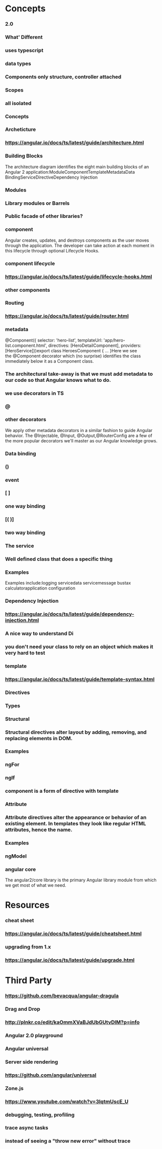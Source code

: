 # Concepts
### 2.0
### What' Different
### uses typescript
### data types
### Components only structure, controller attached
### Scopes
### all isolated
### Concepts
### Archeticture
### https://angular.io/docs/ts/latest/guide/architecture.html
### Building Blocks
The architecture diagram identifies the eight main building blocks of an Angular 2 application:ModuleComponentTemplateMetadataData BindingServiceDirectiveDependency Injection
### Modules
### Library modules or Barrels
### Public facade of other libraries?
### component
Angular creates, updates, and destroys components as the user moves through the application. The developer can take action at each moment in this lifecycle through optional Lifecycle Hooks.
### component lifecycle
### https://angular.io/docs/ts/latest/guide/lifecycle-hooks.html
### other components
### Routing
### https://angular.io/docs/ts/latest/guide/router.html
### metadata
@Component({  selector:    'hero-list',  templateUrl: 'app/hero-list.component.html',  directives:  [HeroDetailComponent],  providers:   [HeroService]})export class HeroesComponent { ... }Here we see the @Component decorator which (no surprise) identifies the class immediately below it as a Component class.
### The architectural take-away is that we must add metadata to our code so that Angular knows what to do.
### we use decorators in TS
### @
### other decorators
We apply other metadata decorators in a similar fashion to guide Angular behavior. The @Injectable, @Input, @Output,@RouterConfig are a few of the more popular decorators we'll master as our Angular knowledge grows.
### Data binding
### ()
### event
### [ ] 
### one way binding
### [( )]
### two way binding
### The service
### Well defined class that does a specific thing
### Examples
Examples include:logging servicedata servicemessage bustax calculatorapplication configuration
### Dependency Injection
### https://angular.io/docs/ts/latest/guide/dependency-injection.html
### A nice way to understand Di
### you don't need your class to rely on an object which makes it very hard to test
### template
### https://angular.io/docs/ts/latest/guide/template-syntax.html
### Directives
### Types
### Structural
### Structural directives alter layout by adding, removing, and replacing elements in DOM.
### Examples
### ngFor
### ngIf
### component is a form of directive with template
### Attribute
### Attribute directives alter the appearance or behavior of an existing element. In templates they look like regular HTML attributes, hence the name.
### Examples
### ngModel
### angular core
The angular2/core library is the primary Angular library module from which we get most of what we need. 
# Resources
### cheat sheet
### https://angular.io/docs/ts/latest/guide/cheatsheet.html
### upgrading from 1.x
### https://angular.io/docs/ts/latest/guide/upgrade.html
# Third Party
### https://github.com/bevacqua/angular-dragula
### Drag and Drop
### http://plnkr.co/edit/kaOmmXVaBJdUbGUtvDlM?p=info
### Angular 2.0 playground
### Angular universal
### Server side rendering
### https://github.com/angular/universal
### Zone.js
### https://www.youtube.com/watch?v=3IqtmUscE_U
### debugging, testing, profiling
### trace async tasks
### instead of seeing a "throw new error" without trace
